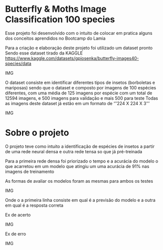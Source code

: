 # Butterfly & Moths Image Classification 100 species

Esse projeto foi desenvolvido com o intuito de colocar em pratica alguns dos conceitos aprendidos no Bootcamp do Lamia

Para a criação e elaboração deste projeto foi utilizado um dataset pronto
Sendo esse dataset tirado da KAGGLE https://www.kaggle.com/datasets/gpiosenka/butterfly-images40-species/data

IMG

O dataset consiste em identificar diferentes tipos de insetos (borboletas e mariposas) sendo que o dataset e composto por imagens de 100 espécies diferentes, com uma média de 125 imagens por espécie com um total de 12594 imagens, e 500 imagens para validação e mais 500 para teste
Todas as imagens deste dataset já estão em um  formato de ‘’’224 X 224 X 3’’’ 

IMG

# Sobre o projeto 
O projeto teve como intuito a identificação de espécies de insetos a partir de uma rede neural densa e outra rede tensa so que já pré-treinada

Para a primeira rede densa foi priorizado o tempo e a acurácia do modelo o que acarretou em um modelo que atingiu um uma acurácia de 91% nas imagens de treinamento 


As formas de avaliar os modelos foram as mesmas para ambos os testes

IMG

Onde o a primeira linha consiste em qual é a previsão do modelo e a outra em qual é a resposta correta

Ex de acerto

IMG

Ex de erro

IMG

  
